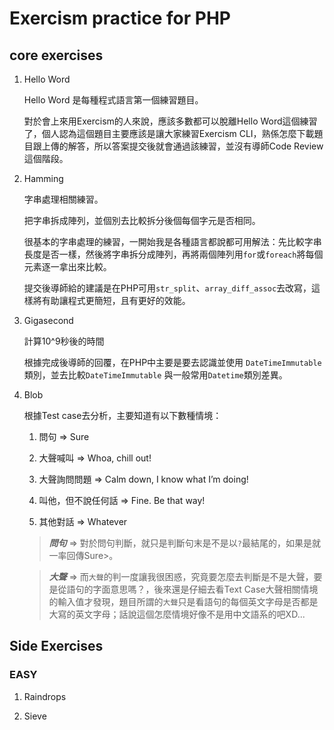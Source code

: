 # Exercism  practice for PHP

## core exercises

1. Hello Word

    Hello Word 是每種程式語言第一個練習題目。
    
    對於會上來用Exercism的人來說，應該多數都可以脫離Hello Word這個練習了，個人認為這個題目主要應該是讓大家練習Exercism CLI，熟係怎麼下載題目跟上傳的解答，所以答案提交後就會通過該練習，並沒有導師Code Review這個階段。

2. Hamming

    字串處理相關練習。
    
    把字串拆成陣列，並個別去比較拆分後個每個字元是否相同。
    
    很基本的字串處理的練習，一開始我是各種語言都說都可用解法：先比較字串長度是否一樣，然後將字串拆分成陣列，再將兩個陣列用`for`或`foreach`將每個元素逐一拿出來比較。
    
    提交後導師給的建議是在PHP可用`str_split`、`array_diff_assoc`去改寫，這樣將有助讓程式更簡短，且有更好的效能。

3. Gigasecond

    計算10^9秒後的時間
    
    根據完成後導師的回覆，在PHP中主要是要去認識並使用 `DateTimeImmutable`類別，並去比較`DateTimeImmutable` 與一般常用`Datetime`類別差異。

4. Blob

    根據Test case去分析，主要知道有以下數種情境：
    
    1. 問句 => Sure
    
    2. 大聲喊叫 => Whoa, chill out!
    
    3. 大聲詢問問題 => Calm down, I know what I’m doing!
    
    4. 叫他，但不說任何話 => Fine. Be that way!
    
    5. 其他對話 => Whatever

    > ***問句*** => 對於問句判斷，就只是判斷句末是不是以`?`最結尾的，如果是就一率回傳Sure>。
    
    > ***大聲*** => 而`大聲`的判一度讓我很困惑，究竟要怎麼去判斷是不是大聲，要是從語句的字面意思嗎？，後來還是仔細去看Text Case大聲相關情境的輸入值才發現，題目所謂的`大聲`只是看語句的每個英文字母是否都是大寫的英文字母；話說這個怎麼情境好像不是用中文語系的吧XD...


## Side Exercises

### EASY

1. Raindrops

2. Sieve
